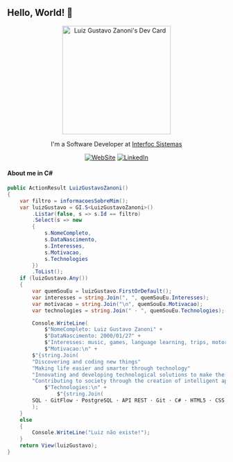 ## Hello, World! 👋

<div align="center">

<a href="https://app.daily.dev/luizzanoni"><img src="https://api.daily.dev/devcards/face8794e7d449f592ba325e43d93334.png?r=ee2" width="250" alt="Luiz Gustavo Zanoni's Dev Card"/></a>

I'm a Software Developer at <a href="https://interfoc.com.br/" target="_blank">Interfoc Sistemas</a></p>

[![WebSite](https://img.shields.io/badge/website-000000?style=for-the-badge&logo=About.me&logoColor=white)](https://luizzanoni.vercel.app/)
[![LinkedIn](https://img.shields.io/badge/LinkedIn-0077B5?style=for-the-badge&logo=linkedin&logoColor=white)](https://www.linkedin.com/in/luizgustavozanoni/)

<div align="left">

#### About me in C#
	
``` C#
public ActionResult LuizGustavoZanoni()
{
    var filtro = informacoesSobreMim();
    var luizGustavo = GI.S<LuizGustavoZanoni>()
        .Listar(false, s => s.Id == filtro)
        .Select(s => new
        {
            s.NomeCompleto,
            s.DataNascimento,
            s.Interesses,
            s.Motivacao,
            s.Technologies
        })
        .ToList();
    if (luizGustavo.Any())
    {
        var quemSouEu = luizGustavo.FirstOrDefault();
        var interesses = string.Join(", ", quemSouEu.Interesses);
        var motivacao = string.Join("\n", quemSouEu.Motivacao);
        var technologies = string.Join(" · ", quemSouEu.Technologies);

        Console.WriteLine(
            $"NomeCompleto: Luiz Gustavo Zanoni" +
            $"DataNascimento: 2000/01/27" +
            $"Interesses: music, games, language learning, trips, motorcycle" +
            $"Motivacao:\n" +
		$"{string.Join(
		"Discovering and coding new things"
		"Making life easier and smarter through technology"
		"Innovating and developing technological solutions to make the world a better place"
		"Contributing to society through the creation of intelligent applications and systems")} +
            $"Technologies:\n" +
            	$"{string.Join(
		SQL · GitFlow · PostgreSQL · API REST · Git · C# · HTML5 · CSS · JavaScript · .NET Framework);
        );
    }
    else
    {
        Console.WriteLine("Luiz não existe!");
    }
    return View(luizGustavo);
}

```
  
</div>
